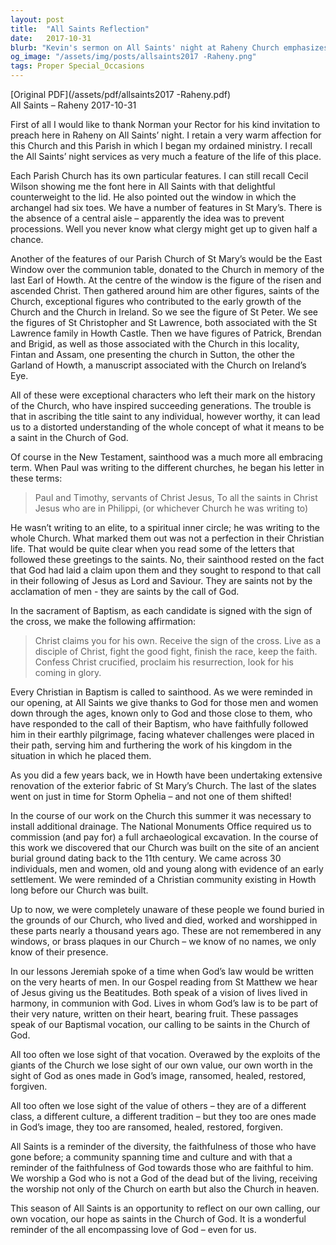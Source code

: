 ```yaml
---
layout: post
title:  "All Saints Reflection"
date:   2017-10-31
blurb: "Kevin's sermon on All Saints' night at Raheny Church emphasizes the universal call to sainthood within the Christian faith. He contrasts the New Testament's inclusive definition of sainthood with the often narrow modern interpretation, reminding the congregation that all Christians are called to sainthood through baptism. The sermon also reflects on the history of the local church and the unknown faithful who have served God throughout the ages."
og_image: "/assets/img/posts/allsaints2017 -Raheny.png"
tags: Proper Special_Occasions
---
```

[Original PDF](/assets/pdf/allsaints2017 -Raheny.pdf)    
All Saints – Raheny 2017-10-31

First of all I would like to thank Norman your Rector for his kind invitation to preach here in Raheny on All Saints’ night. I retain a very warm affection for this Church and this Parish in which I began my ordained ministry. I recall the All Saints’ night services as very much a feature of the life of this place.

Each Parish Church has its own particular features. I can still recall Cecil Wilson showing me the font here in All Saints with that delightful counterweight to the lid. He also pointed out the window in which the archangel had six toes. We have a number of features in St Mary’s. There is the absence of a central aisle – apparently the idea was to prevent processions. Well you never know what clergy might get up to given half a chance.

Another of the features of our Parish Church of St Mary’s would be the East Window over the communion table, donated to the Church in memory of the last Earl of Howth. At the centre of the window is the figure of the risen and ascended Christ. Then gathered around him are other figures, saints of the Church, exceptional figures who contributed to the early growth of the Church and the Church in Ireland. So we see the figure of St Peter. We see the figures of St Christopher and St Lawrence, both associated with the St Lawrence family in Howth Castle. Then we have figures of Patrick, Brendan and Brigid, as well as those associated with the Church in this locality, Fintan and Assam, one presenting the church in Sutton, the other the Garland of Howth, a manuscript associated with the Church on Ireland’s Eye.

All of these were exceptional characters who left their mark on the history of the Church, who have inspired succeeding generations. The trouble is that in ascribing the title saint to any individual, however worthy, it can lead us to a distorted understanding of the whole concept of what it means to be a saint in the Church of God.

Of course in the New Testament, sainthood was a much more all embracing term. When Paul was writing to the different churches, he began his letter in these terms:

> Paul and Timothy, servants of Christ Jesus,
> To all the saints in Christ Jesus who are in Philippi, (or whichever Church he was writing to)

He wasn’t writing to an elite, to a spiritual inner circle; he was writing to the whole Church. What marked them out was not a perfection in their Christian life. That would be quite clear when you read some of the letters that followed these greetings to the saints. No, their sainthood rested on the fact that God had laid a claim upon them and they sought to respond to that call in their following of Jesus as Lord and Saviour. They are saints not by the acclamation of men - they are saints by the call of God.

In the sacrament of Baptism, as each candidate is signed with the sign of the cross, we make the following affirmation:

> Christ claims you for his own.
> Receive the sign of the cross.
> Live as a disciple of Christ,
> fight the good fight,
> finish the race, keep the faith.
> Confess Christ crucified,
> proclaim his resurrection,
> look for his coming in glory.

Every Christian in Baptism is called to sainthood. As we were reminded in our opening, at All Saints we give thanks to God for those men and women down through the ages, known only to God and those close to them, who have responded to the call of their Baptism, who have faithfully followed him in their earthly pilgrimage, facing whatever challenges were placed in their path, serving him and furthering the work of his kingdom in the situation in which he placed them.

As you did a few years back, we in Howth have been undertaking extensive renovation of the exterior fabric of St Mary’s Church. The last of the slates went on just in time for Storm Ophelia – and not one of them shifted!

In the course of our work on the Church this summer it was necessary to install additional drainage. The National Monuments Office required us to commission (and pay for) a full archaeological excavation. In the course of this work we discovered that our Church was built on the site of an ancient burial ground dating back to the 11th century. We came across 30 individuals, men and women, old and young along with evidence of an early settlement. We were reminded of a Christian community existing in Howth long before our Church was built.

Up to now, we were completely unaware of these people we found buried in the grounds of our Church, who lived and died, worked and worshipped in these parts nearly a thousand years ago. These are not remembered in any windows, or brass plaques in our Church – we know of no names, we only know of their presence.

In our lessons Jeremiah spoke of a time when God’s law would be written on the very hearts of men. In our Gospel reading from St Matthew we hear of Jesus giving us the Beatitudes. Both speak of a vision of lives lived in harmony, in communion with God. Lives in whom God’s law is to be part of their very nature, written on their heart, bearing fruit. These passages speak of our Baptismal vocation, our calling to be saints in the Church of God.

All too often we lose sight of that vocation. Overawed by the exploits of the giants of the Church we lose sight of our own value, our own worth in the sight of God as ones made in God’s image, ransomed, healed, restored, forgiven.

All too often we lose sight of the value of others – they are of a different class, a different culture, a different tradition – but they too are ones made in God’s image, they too are ransomed, healed, restored, forgiven.

All Saints is a reminder of the diversity, the faithfulness of those who have gone before; a community spanning time and culture and with that a reminder of the faithfulness of God towards those who are faithful to him. We worship a God who is not a God of the dead but of the living, receiving the worship not only of the Church on earth but also the Church in heaven.

This season of All Saints is an opportunity to reflect on our own calling, our own vocation, our hope as saints in the Church of God. It is a wonderful reminder of the all encompassing love of God – even for us.
